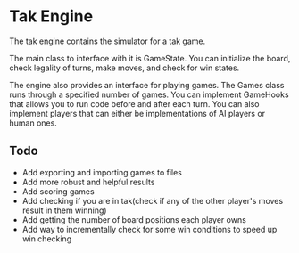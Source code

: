Tak Engine
==========

The tak engine contains the simulator for a tak game.

The main class to interface with it is GameState.
You can initialize the board, check legality of turns, make moves, and check for win states.

The engine also provides an interface for playing games.
The Games class runs through a specified number of games.
You can implement GameHooks that allows you to run code before and after each turn.
You can also implement players that can either be implementations of AI players or human ones.

Todo
----

 * Add exporting and importing games to files
 * Add more robust and helpful results
 * Add scoring games
 * Add checking if you are in tak(check if any of the other player's moves result in them winning)
 * Add getting the number of board positions each player owns
 * Add way to incrementally check for some win conditions to speed up win checking
